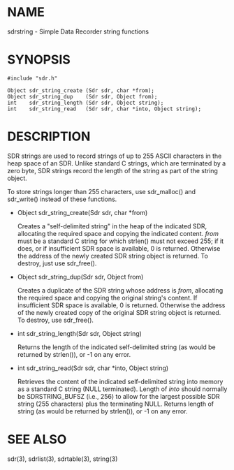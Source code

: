 # NAME

sdrstring - Simple Data Recorder string functions

# SYNOPSIS

    #include "sdr.h"

    Object sdr_string_create (Sdr sdr, char *from);
    Object sdr_string_dup    (Sdr sdr, Object from);
    int    sdr_string_length (Sdr sdr, Object string);
    int    sdr_string_read   (Sdr sdr, char *into, Object string);

# DESCRIPTION

SDR strings are used to record strings of up to 255 ASCII characters
in the heap space of an SDR.  Unlike standard C strings, which are terminated
by a zero byte, SDR strings record the length of the string as
part of the string object.

To store strings longer than 255 characters, use sdr\_malloc() and sdr\_write()
instead of these functions.

- Object sdr\_string\_create(Sdr sdr, char \*from)

    Creates a "self-delimited string" in the heap of the
    indicated SDR, allocating the required space and copying the
    indicated content.  _from_ must be a standard C
    string for which strlen() must not exceed 255; if
    it does, or if insufficient SDR space is available, 0
    is returned.  Otherwise the address of the newly created SDR
    string object is returned.  To destroy, just use sdr\_free().

- Object sdr\_string\_dup(Sdr sdr, Object from)

    Creates a duplicate of the SDR string whose address is
    _from_, allocating the required space and copying the
    original string's content.  If insufficient SDR space is
    available, 0 is returned.  Otherwise the address of the newly
    created copy of the original SDR string object is returned.  To
    destroy, use sdr\_free().

- int sdr\_string\_length(Sdr sdr, Object string)

    Returns the length of the indicated self-delimited string (as would
    be returned by strlen()), or -1 on any error.

- int sdr\_string\_read(Sdr sdr, char \*into, Object string)

    Retrieves the content of the indicated self-delimited string into
    memory as a standard C string (NULL terminated).  Length of _into_
    should normally be SDRSTRING\_BUFSZ (i.e., 256) to allow for the largest
    possible SDR string (255 characters) plus the terminating NULL.  Returns
    length of string (as would be returned by strlen()), or -1 on any error.

# SEE ALSO

sdr(3), sdrlist(3), sdrtable(3), string(3)

